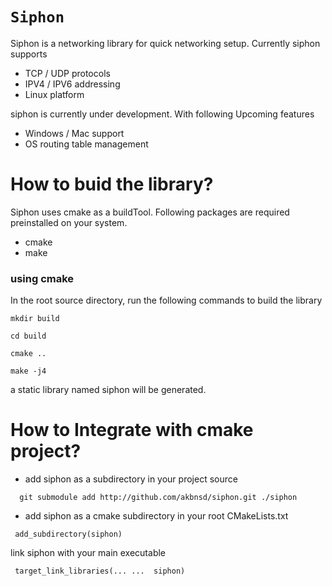 # `Siphon `

Siphon is a networking library for quick networking setup.
Currently siphon supports
- TCP / UDP   protocols
- IPV4 / IPV6 addressing
- Linux platform
  
siphon is currently under development.
With following Upcoming features
- Windows / Mac support
- OS routing table management



# How to buid the library?
Siphon uses cmake as a buildTool. Following packages are required preinstalled on your system.
- cmake
- make

###  using cmake
In the root source directory, run the following commands to build the library
``` 
mkdir build  
 ```

``` 
cd build 
 ```

``` 
cmake .. 
 ```

``` 
make -j4 
 ```

a static library named siphon will be generated.

# How to Integrate with cmake project?
- add siphon as a subdirectory in your project source
``` 
  git submodule add http://github.com/akbnsd/siphon.git ./siphon 
   ```
- add siphon as a cmake subdirectory in your root CMakeLists.txt
``` 
 add_subdirectory(siphon) 
  ```

link siphon with your main executable
``` 
 target_link_libraries(... ...  siphon) 
  ```
